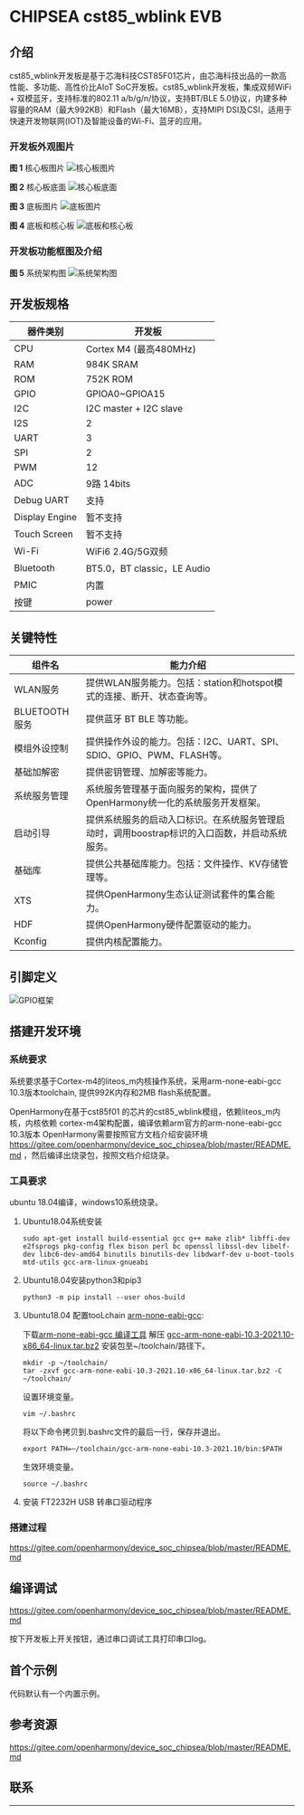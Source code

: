 # CHIPSEA cst85_wblink EVB
## 介绍
cst85_wblink开发板是基于芯海科技CST85F01芯片，由芯海科技出品的一款高性能、多功能、高性价比AIoT SoC开发板。cst85_wblink开发板，集成双频WiFi + 双模蓝牙，支持标准的802.11 a/b/g/n/协议，支持BT/BLE 5.0协议，内建多种容量的RAM（最大992KB）和Flash（最大16MB），支持MIPI DSI及CSI，适用于快速开发物联网(IOT)及智能设备的Wi-Fi、蓝牙的应用。

### 开发板外观图片

**图 1**  核心板图片 <a name=""></a>
![](figures/核心板图片.png "核心板图片")

**图 2**  核心板底面 <a name=""></a>
![](figures/核心板底面.png "核心板底面")


**图 3**  底板图片 <a name=""></a>
![](figures/底板图片.png "底板图片")


**图 4**  底板和核心板 <a name=""></a>
![](figures/底板和核心板.png "底板和核心板")

### 开发板功能框图及介绍

**图 5**  系统架构图 <a name=""></a>
![](figures/系统架构图.png "系统架构图")

## 开发板规格

|  器件类别	|  开发板|
|  ----  | ----  |
|  CPU	|  Cortex M4 (最高480MHz)|
|  RAM	|  984K SRAM |
|  ROM	|  752K ROM|
|  GPIO	|  GPIOA0~GPIOA15|
|  I2C	|  I2C master + I2C slave|
|  I2S	|  2|
|  UART |  3|
|  SPI	|  2|
|  PWM	|  12|
|  ADC	|  9路 14bits|
|  Debug UART	|  支持|
|  Display Engine	|暂不支持|
|  Touch Screen	|  暂不支持|
|  Wi-Fi	|  WiFi6 2.4G/5G双频|
|  Bluetooth	|  BT5.0，BT classic，LE Audio|
|  PMIC	|  内置|
|  按键	|  power|

## 关键特性
|  组件名	|  能力介绍|
|  ----  | ----  |
|  WLAN服务	|  提供WLAN服务能力。包括：station和hotspot模式的连接、断开、状态查询等。|
|  BLUETOOTH 服务	|  提供蓝牙 BT BLE 等功能。|
|  模组外设控制	|  提供操作外设的能力。包括：I2C、UART、SPI、SDIO、GPIO、PWM、FLASH等。|
|  基础加解密	|  提供密钥管理、加解密等能力。|
|  系统服务管理	|  系统服务管理基于面向服务的架构，提供了OpenHarmony统一化的系统服务开发框架。|
|  启动引导	|  提供系统服务的启动入口标识。在系统服务管理启动时，调用boostrap标识的入口函数，并启动系统服务。|
|  基础库  	|  提供公共基础库能力。包括：文件操作、KV存储管理等。|
|  XTS	|  提供OpenHarmony生态认证测试套件的集合能力。|
|  HDF	|  提供OpenHarmony硬件配置驱动的能力。|
|  Kconfig	|  提供内核配置能力。|


## 引脚定义
![](figures/GPIO框架.png "GPIO框架")

## 搭建开发环境


### 系统要求
系统要求基于Cortex-m4的liteos_m内核操作系统，采用arm-none-eabi-gcc 10.3版本toolchain,
提供992K内存和2MB flash系统配置。

OpenHarmony在基于cst85f01 的芯片的cst85_wblink模组，依赖liteos_m内核，内核依赖 cortex-m4架构配置，编译依赖arm官方的arm-none-eabi-gcc 10.3版本
OpenHarmony需要按照官方文档介绍安装环境 https://gitee.com/openharmony/device_soc_chipsea/blob/master/README.md ，然后编译出烧录包，按照文档介绍烧录。


### 工具要求
ubuntu 18.04编译，windows10系统烧录。

1.	Ubuntu18.04系统安装
    ```
    sudo apt-get install build-essential gcc g++ make zlib* libffi-dev e2fsprogs pkg-config flex bison perl bc openssl libssl-dev libelf-dev libc6-dev-amd64 binutils binutils-dev libdwarf-dev u-boot-tools mtd-utils gcc-arm-linux-gnueabi
    ```

2.	Ubuntu18.04安装python3和pip3
    ```
    python3 -m pip install --user ohos-build
    ```

3.	Ubuntu18.04 配置tooLchain [arm-none-eabi-gcc](https://developer.arm.com/-/media/Files/downloads/gnu-rm/10.3-2021.10/gcc-arm-none-eabi-10.3-2021.10-x86_64-linux.tar.bz2):

    下载[arm-none-eabi-gcc 编译工具](https://developer.arm.com/-/media/Files/downloads/gnu-rm/10.3-2021.10/gcc-arm-none-eabi-10.3-2021.10-x86_64-linux.tar.bz2)
    解压 [gcc-arm-none-eabi-10.3-2021.10-x86_64-linux.tar.bz2](https://developer.arm.com/-/media/Files/downloads/gnu-rm/10.3-2021.10/gcc-arm-none-eabi-10.3-2021.10-x86_64-linux.tar.bz2) 安装包至\~/toolchain/路径下。

       ```shell
       mkdir -p ~/toolchain/
       tar -zxvf gcc-arm-none-eabi-10.3-2021.10-x86_64-linux.tar.bz2 -C ~/toolchain/
       ```
    设置环境变量。

       ```
       vim ~/.bashrc
       ```

       将以下命令拷贝到.bashrc文件的最后一行，保存并退出。

       ```
       export PATH=~/toolchain/gcc-arm-none-eabi-10.3-2021.10/bin:$PATH
       ```
    生效环境变量。

       ```
       source ~/.bashrc
       ```

4.	安装 FT2232H USB 转串口驱动程序

### 搭建过程

https://gitee.com/openharmony/device_soc_chipsea/blob/master/README.md

## 编译调试

https://gitee.com/openharmony/device_soc_chipsea/blob/master/README.md

按下开发板上开关按钮，通过串口调试工具打印串口log。

## 首个示例

代码默认有一个内置示例。

## 参考资源

https://gitee.com/openharmony/device_soc_chipsea/blob/master/README.md


## 联系



**********
